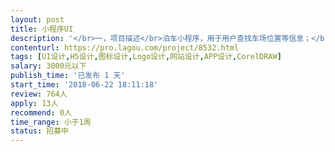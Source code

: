 ```yaml
---                
layout: post       
title: 小程序UI           
description: '</br>一，项目描述</br>泊车小程序，用于用户查找车场位置等信息；</br></br>二，主要功能点</br>已开发完成，共4到6个页面和图标美化，H5页面美化</br></br>三，可参考产品</br>“街电”小程序；</br></br>四，人员要求</br>1，有小程序UI经验；</br>2，杭州地区优先，可见面沟通，交通费可报；</br></br>五，预算范围</br>因为功能页面简易，所以在500-1000元左右；</br>'     
contenturl: https://pro.lagou.com/project/8532.html      
tags: [UI设计,H5设计,图标设计,Logo设计,网站设计,APP设计,CorelDRAW]            
salary: 3000元以下          
publish_time: '已发布 1 天'         
start_time: '2018-06-22 18:11:18'           
review: 764人                   
apply: 13人                   
recommend: 0人                   
time_range: 小于1周              
status: 招募中                  
---                 
```

